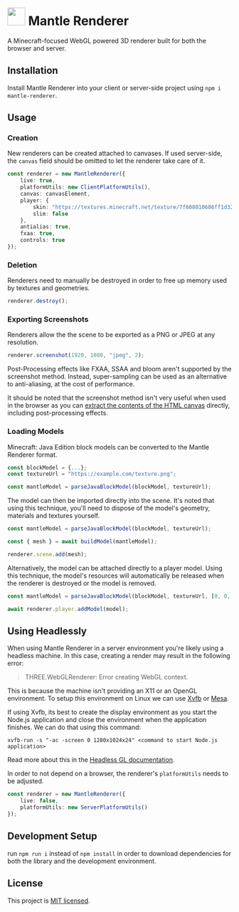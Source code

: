 # <img src="https://github.com/auraside/mantle-renderer/raw/main/assets/Mantle%20Icon.svg" height=40 /> Mantle Renderer
A Minecraft-focused WebGL powered 3D renderer built for both the browser and server.

## Installation
Install Mantle Renderer into your client or server-side project using `npm i mantle-renderer`.


## Usage

### Creation
New renderers can be created attached to canvases. If used server-side, the `canvas` field should be omitted to let the renderer take care of it.
```ts
const renderer = new MantleRenderer({
    live: true,
    platformUtils: new ClientPlatformUtils(),
    canvas: canvasElement,
    player: {
        skin: "https://textures.minecraft.net/texture/7f608010686ff1d32c7323967ae9ee6599983b28f776a3b30f435a1e11822b9c",
        slim: false
    },
    antialias: true,
    fxaa: true,
    controls: true
});
```


### Deletion
Renderers need to manually be destroyed in order to free up memory used by textures and geometries.
```ts
renderer.destroy();
```


### Exporting Screenshots
Renderers allow the the scene to be exported as a PNG or JPEG at any resolution.
```ts
renderer.screenshot(1920, 1080, "jpeg", 2);
```
Post-Processing effects like FXAA, SSAA and bloom aren't supported by the screenshot method. Instead, super-sampling can be used as an alternative to anti-aliasing, at the cost of performance.

It should be noted that the screenshot method isn't very useful when used in the browser as you can [extract the contents of the HTML canvas](https://developer.mozilla.org/en-US/docs/Web/API/HTMLCanvasElement/toDataURL) directly, including post-processing effects.


### Loading Models
Minecraft: Java Edition block models can be converted to the Mantle Renderer format.
```ts
const blockModel = {...};
const textureUrl = "https://example.com/texture.png";

const mantleModel = parseJavaBlockModel(blockModel, textureUrl);
```
The model can then be imported directly into the scene. It's noted that using this technique, you'll need to dispose of the model's geometry, materials and textures yourself.
```ts
const mantleModel = parseJavaBlockModel(blockModel, textureUrl);

const { mesh } = await buildModel(mantleModel);

renderer.scene.add(mesh);
```

Alternatively, the model can be attached directly to a player model. Using this technique, the model's resources will automatically be released when the renderer is destroyed or the model is removed.
```ts
const mantleModel = parseJavaBlockModel(blockModel, textureUrl, [0, 0, 0], renderer.player.getBodyPart("head"));

await renderer.player.addModel(model);
```


## Using Headlessly
When using Mantle Renderer in a server environment you're likely using a headless machine. In this case, creating a render may result in the following error:
> THREE.WebGLRenderer: Error creating WebGL context.

This is because the machine isn't providing an X11 or an OpenGL environment. To setup this environment on Linux we can use [Xvfb](https://en.wikipedia.org/wiki/Xvfb) or [Mesa](https://docs.mesa3d.org).

If using Xvfb, its best to create the display environment as you start the Node.js application and close the environment when the application finishes. We can do that using this command:
```
xvfb-run -s "-ac -screen 0 1280x1024x24" <command to start Node.js application>
```
Read more about this in the [Headless GL documentation](https://github.com/stackgl/headless-gl#how-can-headless-gl-be-used-on-a-headless-linux-machine).

In order to not depend on a browser, the renderer's `platformUtils` needs to be adjusted.
```ts
const renderer = new MantleRenderer({
    live: false,
    platformUtils: new ServerPlatformUtils()
});
```


## Development Setup

run `npm run i` instead of `npm install` in order to download dependencies for both the library and the development environment.

## License
This project is [MIT licensed](https://github.com/auraside/mantle-renderer/blob/main/LICENSE).
